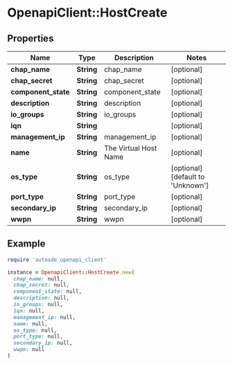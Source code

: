# OpenapiClient::HostCreate

## Properties

| Name | Type | Description | Notes |
| ---- | ---- | ----------- | ----- |
| **chap_name** | **String** | chap_name | [optional] |
| **chap_secret** | **String** | chap_secret | [optional] |
| **component_state** | **String** | component_state | [optional] |
| **description** | **String** | description | [optional] |
| **io_groups** | **String** | io_groups | [optional] |
| **iqn** | **String** |  | [optional] |
| **management_ip** | **String** | management_ip | [optional] |
| **name** | **String** | The Virtual Host Name | [optional] |
| **os_type** | **String** | os_type | [optional][default to &#39;Unknown&#39;] |
| **port_type** | **String** | port_type | [optional] |
| **secondary_ip** | **String** | secondary_ip | [optional] |
| **wwpn** | **String** | wwpn | [optional] |

## Example

```ruby
require 'autosde_openapi_client'

instance = OpenapiClient::HostCreate.new(
  chap_name: null,
  chap_secret: null,
  component_state: null,
  description: null,
  io_groups: null,
  iqn: null,
  management_ip: null,
  name: null,
  os_type: null,
  port_type: null,
  secondary_ip: null,
  wwpn: null
)
```

